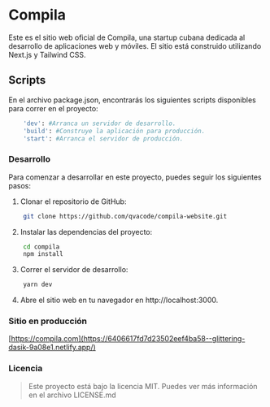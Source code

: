 # Compila

Este es el sitio web oficial de Compila, una startup cubana dedicada al desarrollo de aplicaciones web y móviles. El sitio está construido utilizando Next.js y Tailwind CSS.

## Scripts

En el archivo package.json, encontrarás los siguientes scripts disponibles para correr en el proyecto:

```bash
    'dev': #Arranca un servidor de desarrollo.
    'build': #Construye la aplicación para producción.
    'start': #Arranca el servidor de producción.
```

### Desarrollo

Para comenzar a desarrollar en este proyecto, puedes seguir los siguientes pasos:

1. Clonar el repositorio de GitHub:

```bash
    git clone https://github.com/qvacode/compila-website.git
```

2. Instalar las dependencias del proyecto:

```bash
    cd compila
    npm install
```

3. Correr el servidor de desarrollo:

```bash
    yarn dev
```

4. Abre el sitio web en tu navegador en http://localhost:3000.

### Sitio en producción
[https://compila.com](https://6406617fd7d23502eef4ba58--glittering-dasik-9a08e1.netlify.app/)

### Licencia

> Este proyecto está bajo la licencia MIT. Puedes ver más información en el archivo LICENSE.md
